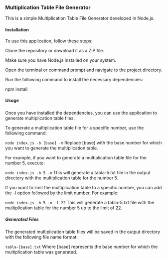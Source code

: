 ### Multiplication Table File Generator

This is a simple Multiplication Table File Generator developed in Node.js.

#### Installation

To use this application, follow these steps:

Clone the repository or download it as a ZIP file.

Make sure you have Node.js installed on your system.

Open the terminal or command prompt and navigate to the project directory.

Run the following command to install the necessary dependencies:

npm install

##### Usage

Once you have installed the dependencies, you can use the application to generate multiplication table files.

To generate a multiplication table file for a specific number, use the following command:

`node index.js -b [base] -m`
Replace [base] with the base number for which you want to generate the multiplication table.

For example, if you want to generate a multiplication table file for the number 5, execute:

`node index.js -b 5 -m`
This will generate a tabla-5.txt file in the output directory with the multiplication table for the number 5.

If you want to limit the multiplication table to a specific number, you can add the -l option followed by the limit number. For example:

`node index.js -b 5 -m -l 22`
This will generate a tabla-5.txt file with the multiplication table for the number 5 up to the limit of 22.

##### Generated Files

The generated multiplication table files will be saved in the output directory with the following file name format:

`tabla-[base].txt`
Where [base] represents the base number for which the multiplication table was generated.
